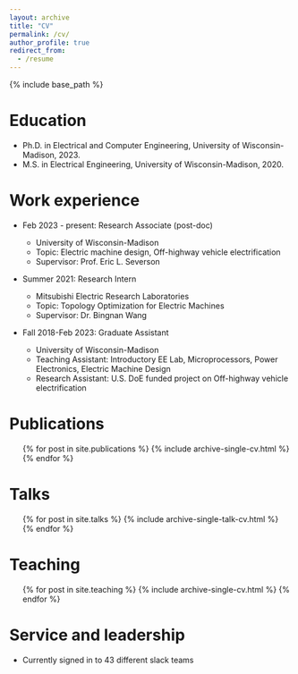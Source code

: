 ```yaml
---
layout: archive
title: "CV"
permalink: /cv/
author_profile: true
redirect_from:
  - /resume
---
```


{% include base_path %}

Education
======
* Ph.D. in Electrical and Computer Engineering, University of Wisconsin-Madison, 2023.
* M.S. in Electrical Engineering, University of Wisconsin-Madison, 2020.

Work experience
======
* Feb 2023 - present: Research Associate (post-doc)
  * University of Wisconsin-Madison
  * Topic: Electric machine design, Off-highway vehicle electrification
  * Supervisor: Prof. Eric L. Severson

* Summer 2021: Research Intern
  * Mitsubishi Electric Research Laboratories
  * Topic: Topology Optimization for Electric Machines
  * Supervisor: Dr. Bingnan Wang

* Fall 2018-Feb 2023: Graduate Assistant
  * University of Wisconsin-Madison
  * Teaching Assistant: Introductory EE Lab, Microprocessors, Power Electronics, Electric Machine Design 
  * Research Assistant: U.S. DoE funded project on Off-highway vehicle electrification
  
Publications
======
  <ul>{% for post in site.publications %}
    {% include archive-single-cv.html %}
  {% endfor %}</ul>
  
Talks
======
  <ul>{% for post in site.talks %}
    {% include archive-single-talk-cv.html %}
  {% endfor %}</ul>
  
Teaching
======
  <ul>{% for post in site.teaching %}
    {% include archive-single-cv.html %}
  {% endfor %}</ul>
  
Service and leadership
======
* Currently signed in to 43 different slack teams
